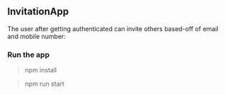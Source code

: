 ## InvitationApp

The user after getting authenticated can invite others based-off of email and mobile number:

### Run the app

> npm install

> npm run start
